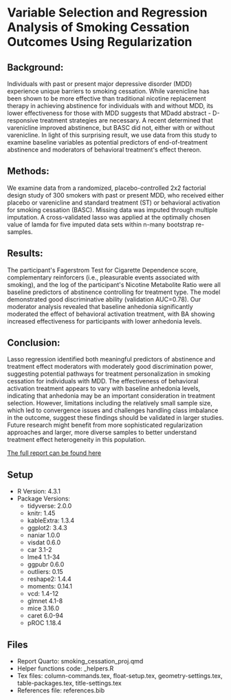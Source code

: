 # Variable Selection and Regression Analysis of Smoking Cessation Outcomes Using Regularization

## Background: 
Individuals with past or present major depressive disorder (MDD) experience unique barriers to smoking cessation. While varenicline has been shown to be more effective than traditional nicotine replacement therapy in achieving abstinence for individuals with and without MDD, its lower effectiveness for those with MDD suggests that MDadd abstract - D-responsive treatment strategies are necessary. A recent determined that varenicline improved abstinence, but BASC did not, either with or without varenicline. In light of this surprising result, we use data from this study to examine baseline variables as potential predictors of end-of-treatment abstinence and moderators of behavioral treatment's effect thereon.## Methods: 
We examine data from a randomized, placebo-controlled 2x2 factorial design study of 300 smokers with past or present MDD, who received either placebo or varenicline and standard treatment (ST) or behavioral activation for smoking cessation (BASC). Missing data was imputed through multiple imputation. A cross-validated lasso was applied at the optimally chosen value of lamda for five imputed data sets within n-many bootstrap re-samples. ## Results: 
The participant's Fagerstrom Test for Cigarette Dependence score, complementary reinforcers (i.e., pleasurable events associated with smoking), and the log of the participant's Nicotine Metabolite Ratio were all baseline predictors of abstinence controlling for treatment type. The model demonstrated good discriminative ability (validation AUC=0.78). Our moderator analysis revealed that baseline anhedonia significantly moderated the effect of behavioral activation treatment, with BA showing increased effectiveness for participants with lower anhedonia levels.## Conclusion: 
Lasso regression identified both meaningful predictors of abstinence and treatment effect moderators with moderately good discrimination power, suggesting potential pathways for treatment personalization in smoking cessation for individuals with MDD. The effectiveness of behavioral activation treatment appears to vary with baseline anhedonia levels, indicating that anhedonia may be an important consideration in treatment selection. However, limitations including the relatively small sample size, which led to convergence issues and challenges handling class imbalance in the outcome, suggest these findings should be validated in larger studies. Future research might benefit from more sophisticated regularization approaches and larger, more diverse samples to better understand treatment effect heterogeneity in this population.

[The full report can be found here](https://github.com/tomrannosaurus/smoking_cessation_proj/blob/main/smoking_cessation_proj.pdf)


## Setup

- R Version: 4.3.1
- Package Versions:
   - tidyverse: 2.0.0
   - knitr: 1.45
   - kableExtra: 1.3.4
   - ggplot2: 3.4.3
   - naniar 1.0.0
   - visdat 0.6.0
   - car 3.1-2
   - lme4 1.1-34
   - ggpubr 0.6.0
   - outliers: 0.15
   - reshape2: 1.4.4
   - moments: 0.14.1
   - vcd: 1.4-12
   - glmnet 4.1-8   - mice 3.16.0   - caret 6.0-94   - pROC 1.18.4

## Files

- Report Quarto: smoking_cessation_proj.qmd
- Helper functions code: _helpers.R
- Tex files: column-commands.tex, float-setup.tex, geometry-settings.tex, table-packages.tex, title-settings.tex
- References file: references.bib

